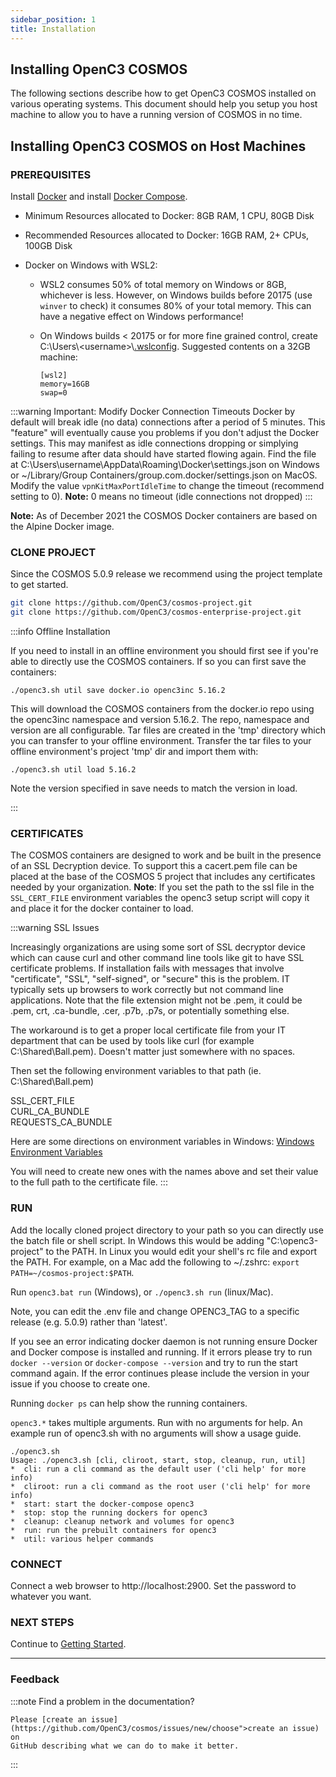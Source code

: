 ```yaml
---
sidebar_position: 1
title: Installation
---
```


## Installing OpenC3 COSMOS

The following sections describe how to get OpenC3 COSMOS installed on various operating systems. This document should help you setup you host machine to allow you to have a running version of COSMOS in no time.

## Installing OpenC3 COSMOS on Host Machines

### PREREQUISITES

Install [Docker](https://docs.docker.com/get-docker/) and install [Docker Compose](https://docs.docker.com/compose/install/).

- Minimum Resources allocated to Docker: 8GB RAM, 1 CPU, 80GB Disk
- Recommended Resources allocated to Docker: 16GB RAM, 2+ CPUs, 100GB Disk
- Docker on Windows with WSL2:

  - WSL2 consumes 50% of total memory on Windows or 8GB, whichever is less. However, on Windows builds before 20175 (use `winver` to check) it consumes 80% of your total memory. This can have a negative effect on Windows performance!
  - On Windows builds < 20175 or for more fine grained control, create C:\\Users\\\<username\>\\[.wslconfig](https://docs.microsoft.com/en-us/windows/wsl/wsl-config). Suggested contents on a 32GB machine:

        [wsl2]
        memory=16GB
        swap=0

:::warning Important: Modify Docker Connection Timeouts
Docker by default will break idle (no data) connections after a period of 5 minutes. This "feature" will eventually cause you problems if you don't adjust the Docker settings. This may manifest as idle connections dropping or simplying failing to resume after data should have started flowing again. Find the file at C:\\Users\\username\\AppData\\Roaming\\Docker\\settings.json on Windows or ~/Library/Group Containers/group.com.docker/settings.json on MacOS. Modify the value `vpnKitMaxPortIdleTime` to change the timeout (recommend setting to 0). **Note:** 0 means no timeout (idle connections not dropped)
:::

**Note:** As of December 2021 the COSMOS Docker containers are based on the Alpine Docker image.

### CLONE PROJECT

Since the COSMOS 5.0.9 release we recommend using the project template to get started.

```bash
git clone https://github.com/OpenC3/cosmos-project.git
git clone https://github.com/OpenC3/cosmos-enterprise-project.git
```

:::info Offline Installation

  <p style={{"margin-bottom": 20 + 'px'}}>If you need to install in an offline environment you should first see if you're able to directly use the COSMOS containers. If so you can first save the containers:</p>

  <p style={{"margin-bottom": 20 + 'px'}}><code>./openc3.sh util save docker.io openc3inc 5.16.2</code></p>

  <p style={{"margin-bottom": 20 + 'px'}}>This will download the COSMOS containers from the docker.io repo using the openc3inc namespace and version 5.16.2. The repo, namespace and version are all configurable. Tar files are created in the 'tmp' directory which you can transfer to your offline environment. Transfer the tar files to your offline environment's project 'tmp' dir and  import them with:</p>

  <p style={{"margin-bottom": 20 + 'px'}}><code>./openc3.sh util load 5.16.2</code></p>

  <p style={{"margin-bottom": 20 + 'px'}}>Note the version specified in save needs to match the version in load.</p>
:::

### CERTIFICATES

The COSMOS containers are designed to work and be built in the presence of an SSL Decryption device. To support this a cacert.pem file can be placed at the base of the COSMOS 5 project that includes any certificates needed by your organization. **Note**: If you set the path to the ssl file in the `SSL_CERT_FILE` environment variables the openc3 setup script will copy it and place it for the docker container to load.

:::warning SSL Issues

Increasingly organizations are using some sort of SSL decryptor device which can cause curl and other command line tools like git to have SSL certificate problems. If installation fails with messages that involve "certificate", "SSL", "self-signed", or "secure" this is the problem. IT typically sets up browsers to work correctly but not command line applications. Note that the file extension might not be .pem, it could be .pem, crt, .ca-bundle, .cer, .p7b, .p7s, or potentially something else.

The workaround is to get a proper local certificate file from your IT department that can be used by tools like curl (for example C:\Shared\Ball.pem). Doesn't matter just somewhere with no spaces.

Then set the following environment variables to that path (ie. C:\Shared\Ball.pem)

SSL_CERT_FILE<br/>
CURL_CA_BUNDLE<br/>
REQUESTS_CA_BUNDLE<br/>

Here are some directions on environment variables in Windows: [Windows Environment Variables](https://www.computerhope.com/issues/ch000549.htm)

You will need to create new ones with the names above and set their value to the full path to the certificate file.
:::

### RUN

Add the locally cloned project directory to your path so you can directly use the batch file or shell script. In Windows this would be adding "C:\openc3-project" to the PATH. In Linux you would edit your shell's rc file and export the PATH. For example, on a Mac add the following to ~/.zshrc: `export PATH=~/cosmos-project:$PATH`.

Run `openc3.bat run` (Windows), or `./openc3.sh run` (linux/Mac).

Note, you can edit the .env file and change OPENC3_TAG to a specific release (e.g. 5.0.9) rather than 'latest'.

If you see an error indicating docker daemon is not running ensure Docker and Docker compose is installed and running. If it errors please try to run `docker --version` or `docker-compose --version` and try to run the start command again. If the error continues please include the version in your issue if you choose to create one.

Running `docker ps` can help show the running containers.

`openc3.*` takes multiple arguments. Run with no arguments for help. An example run of openc3.sh with no arguments will show a usage guide.

```
./openc3.sh
Usage: ./openc3.sh [cli, cliroot, start, stop, cleanup, run, util]
*  cli: run a cli command as the default user ('cli help' for more info)
*  cliroot: run a cli command as the root user ('cli help' for more info)
*  start: start the docker-compose openc3
*  stop: stop the running dockers for openc3
*  cleanup: cleanup network and volumes for openc3
*  run: run the prebuilt containers for openc3
*  util: various helper commands
```

### CONNECT

Connect a web browser to http://localhost:2900. Set the password to whatever you want.

### NEXT STEPS

Continue to [Getting Started](gettingstarted.md).

---

### Feedback

:::note Find a problem in the documentation?

    Please [create an issue](https://github.com/OpenC3/cosmos/issues/new/choose">create an issue) on
    GitHub describing what we can do to make it better.

:::
